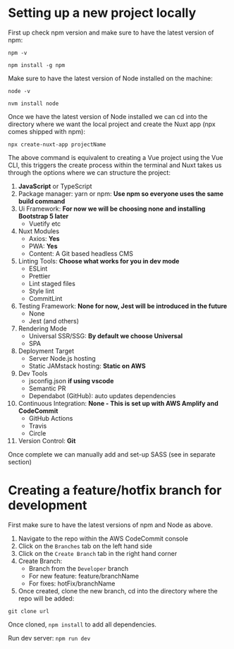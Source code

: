 # Setting up a new project locally

First up check npm version and make sure to have the latest version of npm:

```
npm -v

npm install -g npm
```

Make sure to have the latest version of Node installed on the machine:

```
node -v

nvm install node
```

Once we have the latest version of Node installed we can cd into the directory where we want the local project and create the Nuxt app (npx comes shipped with npm):

`npx create-nuxt-app projectName`

The above command is equivalent to creating a Vue project using the Vue CLI, this triggers the create process within the terminal and Nuxt takes us through the options where we can structure the project:

1. **JavaScript** or TypeScript
2. Package manager: yarn or npm: **Use npm so everyone uses the same build command**
3. Ui Framework: **For now we will be choosing none and installing Bootstrap 5 later**
   - Vuetify etc
4. Nuxt Modules
   - Axios: **Yes**
   - PWA: **Yes**
   - Content: A Git based headless CMS
5. Linting Tools: **Choose what works for you in dev mode**
   - ESLint
   - Prettier
   - Lint staged files
   - Style lint
   - CommitLint
6. Testing Framework: **None for now, Jest will be introduced in the future**
   - None
   - Jest (and others)
7. Rendering Mode
   - Universal SSR/SSG: **By default we choose Universal**
   - SPA
8. Deployment Target
   - Server Node.js hosting
   - Static JAMstack hosting: **Static on AWS**
9. Dev Tools
   - jsconfig.json **if using vscode**
   - Semantic PR
   - Dependabot (GitHub): auto updates dependencies
10. Continuous Integration: **None - This is set up with AWS Amplify and CodeCommit**
    - GitHub Actions
    - Travis
    - Circle
11. Version Control: **Git**

Once complete we can manually add and set-up SASS (see in separate section)

# Creating a feature/hotfix branch for development

First make sure to have the latest versions of npm and Node as above.

1. Navigate to the repo within the AWS CodeCommit console
2. Click on the `Branches` tab on the left hand side
3. Click on the `Create Branch` tab in the right hand corner
4. Create Branch:
   - Branch from the `Developer` branch
   - For new feature: feature/branchName
   - For fixes: hotFix/branchName
5. Once created, clone the new branch, cd into the directory where the repo will be added:

```
git clone url
```

Once cloned, `npm install` to add all dependencies.

Run dev server: `npm run dev`
